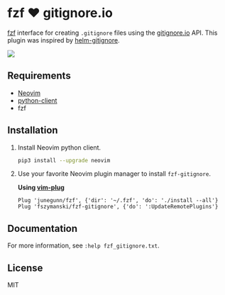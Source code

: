 # fzf :heart: gitignore.io

[fzf](https://github.com/junegunn/fzf) interface for creating `.gitignore` files using the [gitignore.io](https://www.gitignore.io/) API.
This plugin was inspired by [helm-gitignore](https://github.com/jupl/helm-gitignore).

![](https://user-images.githubusercontent.com/25827968/42945393-96c662da-8b68-11e8-8279-5bcd2e956ca9.png)

## Requirements

* [Neovim](https://neovim.io/)
* [python-client](https://github.com/neovim/python-client)
* fzf

## Installation

1. Install Neovim python client.

    ```sh
    pip3 install --upgrade neovim
    ```

2. Use your favorite Neovim plugin manager to install `fzf-gitignore`.

    **Using [vim-plug](https://github.com/junegunn/vim-plug)**

    ```vim
    Plug 'junegunn/fzf', {'dir': '~/.fzf', 'do': './install --all'}
    Plug 'fszymanski/fzf-gitignore', {'do': ':UpdateRemotePlugins'}
    ```

## Documentation

For more information, see `:help fzf_gitignore.txt`.

## License

MIT
